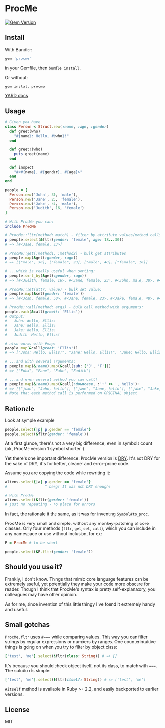 # ProcMe

[![Gem Version](https://badge.fury.io/rb/procme.svg)](http://badge.fury.io/rb/procme)

## Install
With Bundler:

```ruby
gem 'procme'
```

in your Gemfile, then `bundle install`.

Or without:
```
gem install procme
```

[YARD docs](http://www.rubydoc.info/gems/procme)

## Usage

```ruby
# Given you have
class Person < Struct.new(:name, :age, :gender)
  def greet(who)
    "#{name}: Hello, #{who}!"
  end

  def greet!(who)
    puts greet(name)
  end

  def inspect
    "#<#{name}, #{gender}, #{age}>"
  end
end

people = [
  Person.new('John', 30, 'male'),
  Person.new('Jane', 23, 'female'),
  Person.new('Jake', 48, 'male'),
  Person.new('Judith', 16, 'female')
]

# With ProcMe you can:
include ProcMe

# ProcMe::fltr(method: match) - filter by attribute values/method calls:
p people.select(&fltr(gender: 'female', age: 18...30))
# => [#<Jane, female, 23>]

# ProcMe::get(:method1, :method2) - bulk get attributes
p people.map(&get(:gender, :age))
# => [["male", 30], ["female", 23], ["male", 48], ["female", 16]]

# ...which is really useful when sorting:
p people.sort_by(&get(:gender, :age))
# => [#<Judith, female, 16>, #<Jane, female, 23>, #<John, male, 30>, #<Jake, male, 48>]

# ProcMe::set(attr: value) - bulk set value:
p people.map(&set(gender: 'female'))
# => [#<John, female, 30>, #<Jane, female, 23>, #<Jake, female, 48>, #<Judith, female, 16>]

# ProcMe::call(method: args) - bulk call method with arguments:
people.each(&call(greet!: 'Ellis'))
# Output:
#   John: Hello, Ellis!
#   Jane: Hello, Ellis!
#   Jake: Hello, Ellis!
#   Judith: Hello, Ellis!

# also works with #map:
people.map(&call(greet: 'Ellis'))
# => ["John: Hello, Ellis!", "Jane: Hello, Ellis!", "Jake: Hello, Ellis!", "Judith: Hello, Ellis!"]

# ...and with several arguments:
p people.map(&:name).map(&call(sub: ['J', 'F']))
# => ["Fohn", "Fane", "Fake", "Fudith"]

# ...and even several method you can call!
p people.map(&:name).map(&call(:downcase, :'+' => ', hello'))
# => [["john", "John, hello"], ["jane", "Jane, hello"], ["jake", "Jake, hello"], ["judith", "Judith, hello"]]
# Note that each method call is performed on ORIGINAL object
```

## Rationale

Look at symple example

```ruby
people.select{|p| p.gender == 'female'}
people.select(&fltr(gender: 'female'))
```

At a first glance, there's not a very big difference,
even in symbols count (ok, ProcMe version 1 symbol shorter :)

Yet there's one important difference: ProcMe version is
[DRY](https://en.wikipedia.org/wiki/Don%27t_repeat_yourself). It's not
DRY for the sake of DRY, it's for better, cleaner and error-prone code.

Assume you are copying the code while rewriting it:

```ruby
aliens.select{|a| p.gender == 'female'}
#                 ^ bang! It was not DRY enough!

# With ProcMe
aliens.select(&fltr(gender: 'female'))
# just no repeating - no place for errors
```

In fact, the rationale it the same, as it was for inventing `Symbol#to_proc`.

ProcMe is very small and simple, without any monkey-patching of core classes.
Only four methods (`fltr`, `get`, `set`, `call`), which you can include
in any namespace or use without inclusion, for ex:

```ruby
P = ProcMe # to be short

people.select(&P.fltr(gender: 'female'))
```

## Should you use it?

Frankly, I don't know. Things that mimic core language features can be
extremely useful, yet potentially they make your code more obscure for
reader. Though I think that ProcMe's syntax is pretty self-explanatory,
you colleagues may have other opinion.

As for me, since invention of this little thingy I've found it extremely
handy and useful.

## Small gotchas

`ProcMe.fltr` uses `#===` while comparing values. This way you can filter
strings by regular expressions or numbers by ranges. One counterintuitive
things is going on when you try to filter by object class:

```ruby
['test', 'me'].select(&fltr(class: String)) # => []
```

It's because you should check object itself, not its class, to match with
`===`. The solution is simple:

```ruby
['test', 'me'].select(&fltr(itself: String)) # => ['test', 'me']
```

`#itself` method is available in Ruby >= 2.2, and easily backported to
earlier versions.

## License

MIT
